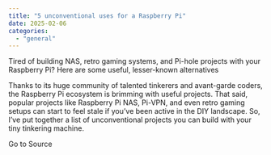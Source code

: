 ```yaml
---
title: "5 unconventional uses for a Raspberry Pi"
date: 2025-02-06
categories: 
  - "general"
---
```


Tired of building NAS, retro gaming systems, and Pi-hole projects with your Raspberry Pi? Here are some useful, lesser-known alternatives

Thanks to its huge community of talented tinkerers and avant-garde coders, the Raspberry Pi ecosystem is brimming with useful projects. That said, popular projects like Raspberry Pi NAS, Pi-VPN, and even retro gaming setups can start to feel stale if you’ve been active in the DIY landscape. So, I’ve put together a list of unconventional projects you can build with your tiny tinkering machine.

Go to Source

